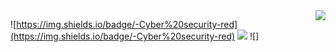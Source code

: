 <img align="right" src="https://github-readme-stats.vercel.app/api?username=Xc1Ym&show_icons=true&icon_color=CE1D2D&text_color=718096&bg_color=ffffff&hide_title=true" />


![https://img.shields.io/badge/-Cyber%20security-red](https://img.shields.io/badge/-Cyber%20security-red)
![](https://img.shields.io/badge/-Red%20team-red)
![]
